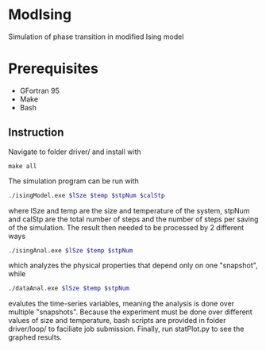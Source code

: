 # ModIsing

Simulation of phase transition in modified Ising model

# Prerequisites

- GFortran 95
- Make
- Bash

## Instruction

Navigate to folder driver/ and install with
```
make all
```
The simulation program can be run with
```bash
./isingModel.exe $lSze $temp $stpNum $calStp
```
where lSze and temp are the size and temperature of the system, stpNum and calStp are the total number of steps and the number of steps per saving of the simulation. The result then needed to be processed by 2 different ways
```bash
./isingAnal.exe $lSze $temp $stpNum
```
which analyzes the physical properties that depend only on one "snapshot", while
```bash
./dataAnal.exe $lSze $temp $stpNum
```
evalutes the time-series variables, meaning the analysis is done over multiple "snapshots". Because the experiment must be done over different values of size and temperature, bash scripts are provided in folder driver/loop/ to faciliate job submission. Finally, run statPlot.py to see the graphed results.

